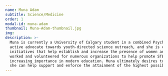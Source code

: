 ```yaml
---
name: Muna Adam
subtitle: Science/Medicine 
order: 1
modal-id: muna-adam
thumbnail: Muna-Adam-thumbnail.jpg
img: 
description: >-
  Muna is currently a University of Calgary student in a combined Psychology and Chemistry degree. Muna is a strong
  active advocate towards youth-directed science outreach, and she is currently involved with various organizations and
  initiatives that help establish and increase the presence of women and minorities in STEM-related fields. Muna has
  worked and volunteered for numerous organizations to help promote STEM education and raise awareness towards its
  increasing importance in modern education. Muna ultimately desires to pursue a career in the medical field, so that
  she can help support and enforce the attainment of the highest possible level of health, for every individual.
---
```

